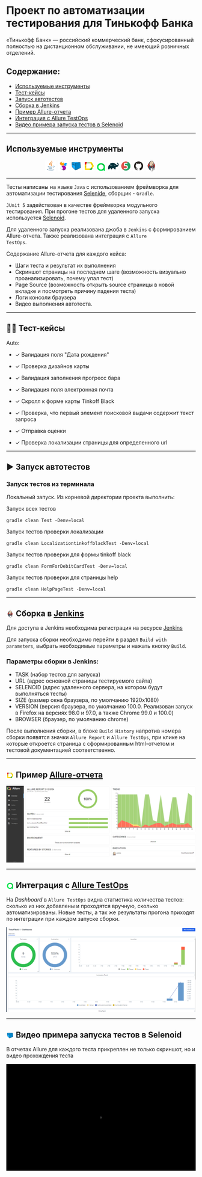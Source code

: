 # Проект по автоматизации тестирования для Тинькофф Банка
«Тинько́фф Банк» — российский коммерческий банк, сфокусированный полностью на дистанционном обслуживании, не имеющий розничных отделений.

##  Содержание:

- <a href="#tools"> Используемые инструменты</a>
- <a href="#cases"> Тест-кейсы</a>
- <a href="#autotests"> Запуск автотестов</a>
- <a href="#jenkins"> Сборка в Jenkins</a>
- <a href="#allureReport"> Пример Allure-отчета</a>
- <a href="#allure"> Интеграция с Allure TestOps</a>
- <a href="#video"> Видео примера запуска тестов в Selenoid</a>


____
<a id="tools"></a>
## Используемые инструменты

<p align="center">
<a href="https://www.java.com/"><img width="6%" title="Java" src="media/icon/Java.png"></a>
<a href="https://selenide.org/"><img width="6%" title="Selenide" src="media/icon/Selenide.png"></a>
<a href="https://aerokube.com/selenoid/"><img width="6%" title="Selenoid" src="media/icon/Selenoid.png"></a>
<a href="https://github.com/allure-framework/allure2"><img width="6%" title="Allure Report" src="media/icon/Allure_Report.png"></a>
<a href="https://qameta.io/"><img width="5%" title="Allure TestOps" src="media/icon/Allure_TestOps.png"></a>
<a href="https://gradle.org/"><img width="6%" title="Gradle" src="media/icon/Gradle.png"></a>
<a href="https://junit.org/junit5/"><img width="6%" title="JUnit5" src="media/icon/JUnit5.png"></a>
<a href="https://github.com/"><img width="6%" title="GitHub" src="media/icon/GitHub.svg"></a>
<a href="https://www.jenkins.io/"><img width="6%" title="Jenkins" src="media/icon/Jenkins.png"></a>
</p>

____
Тесты написаны на языке <code>Java</code> с использованием фреймворка для автоматизации тестирования [Selenide](https://selenide.org/), сборщик - <code>Gradle</code>.

<code>JUnit 5</code> задействован в качестве фреймворка модульного тестирования.
При прогоне тестов для удаленного запуска используется [Selenoid](https://aerokube.com/selenoid/).

Для удаленного запуска реализована джоба в <code>Jenkins</code> с формированием Allure-отчета.
Также реализована интеграция с <code>Allure TestOps</code>.


Содержание Allure-отчета для каждого кейса:
* Шаги теста и результат их выполнения
* Скриншот страницы на последнем шаге (возможность визуально проанализировать, почему упал тест)
* Page Source (возможность открыть source страницы в новой вкладке и посмотреть причину падения теста)
* Логи консоли браузера
* Видео выполнения автотеста.
____
<a id="cases"></a>
## :male_detective: Тест-кейсы
Auto:
- ✓ Валидация поля "Дата рождения"
- ✓ Проверка дизайнов карты
- ✓ Валидация заполнения прогресс бара
- ✓ Валидация поля электронная почта
- ✓ Скролл к форме карты Tinkoff Black
- ✓ Проверка, что первый элемент поисковой выдачи содержит текст запроса
- ✓ Отправка оценки
- ✓ Проверка локализации страницы для определенного url

  <a id="autotests"></a>
____
## :arrow_forward: Запуск автотестов

### Запуск тестов из терминала

Локальный запуск.
Из корневой директории проекта выполнить:

Запуск всех  тестов
```
gradle clean Test -Denv=local

```
Запуск тестов проверки локализации
```
gradle clean LocalizationtinkoffblackTest -Denv=local  
```
Запуск тестов проверки для формы tinkoff black
```
gradle clean FormForDebitCardTest -Denv=local 
```
Запуск тестов проверки для страницы help
```
gradle clean HelpPageTest -Denv=local
```
____
<a id="jenkins"></a>
## <img width="4%" style="vertical-align:middle" title="Jenkins" src="media/icon/Jenkins.png"/> Сборка в <a target="_blank" href="https://jenkins.autotests.cloud/job/TinkoffTestUI/"> Jenkins </a>
Для доступа в Jenkins необходима регистрация на ресурсе [Jenkins](https://jenkins.autotests.cloud/job/TinkoffTestUI/)

Для запуска сборки необходимо перейти в раздел <code>Build with parameters</code>, выбрать необходимые параметры и нажать кнопку <code>Build</code>.


###  Параметры сборки в Jenkins:
- TASK (набор тестов для запуска)
- URL (адрес основной страницы тестируемого сайта)
- SELENOID (адрес удаленного сервера, на котором будут выполняться тесты)
- SIZE (размер окна браузера, по умолчанию 1920x1080)
- VERSION (версия браузера, по умолчанию 100.0. Реализован запуск в Firefox на версиях 98.0 и 97.0, а также Chrome 99.0 и 100.0)
- BROWSER (браузер, по умолчанию chrome)

<p>После выполнения сборки, в блоке <code>Build History</code> напротив номера сборки появятся значки <code>Allure Report</code> и <code>Allure TestOps</code>, при клике на которые откроется страница с сформированным html-отчетом и тестовой документацией соответственно.
  
____
<a id="allureReport"></a>
## <img width="4%" style="vertical-align:middle" title="Allure Report" src="media/icon/Allure_Report.png"/> Пример <a target="_blank" href="https://jenkins.autotests.cloud/job/TinkoffTestUI/allure/"> Allure-отчета </a>



<img title="Allure Overview" src="media/allure.png">
</p>

____
<a id="allure"></a>
## <img width="4%" style="vertical-align:middle" title="Allure TestOps" src="media/icon/Allure_TestOps.png"/>  Интеграция с <a target="_blank" href="https://allure.autotests.cloud/launch/35691"> Allure TestOps </a>

На *Dashboard* в <code>Allure TestOps</code> видна статистика количества тестов: сколько из них добавлены и проходятся вручную, сколько автоматизированы. Новые тесты, а так же результаты прогона приходят по интеграции при каждом запуске сборки.

<p align="center">
<img title="Allure TestOps DashBoard" src="media/test_ops.png">
</p>

____
<a id="video"></a>
## <img width="4%" style="vertical-align:middle" title="Selenoid" src="media/icon/Selenoid.png"/> Видео примера запуска тестов в Selenoid

В отчетах Allure для каждого теста прикреплен не только скриншот, но и видео прохождения теста
<p align="center">
 <img title="Selenoid Video" src="media/gif1.gif">
</p>

